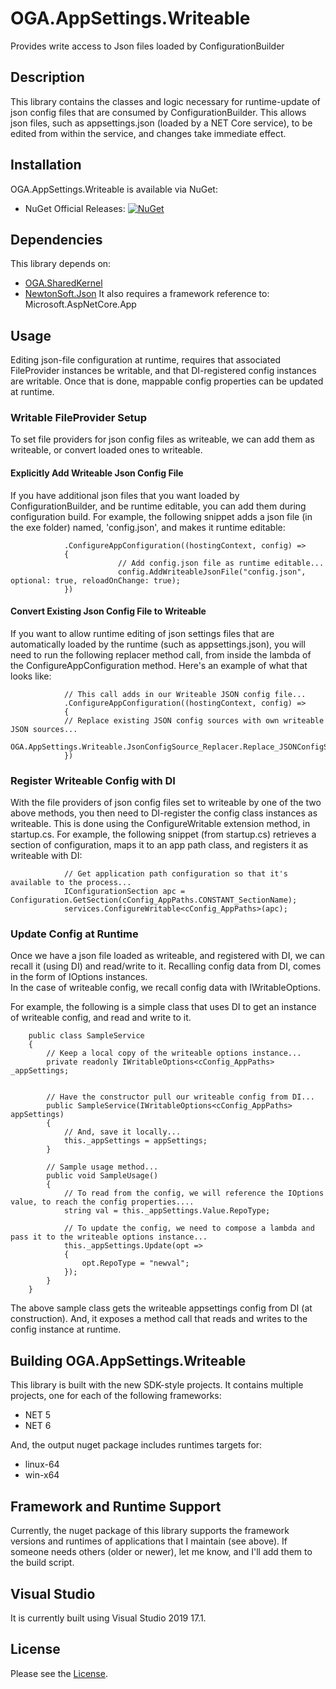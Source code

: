 # OGA.AppSettings.Writeable
Provides write access to Json files loaded by ConfigurationBuilder

## Description
This library contains the classes and logic necessary for runtime-update of json config files that are consumed by ConfigurationBuilder.
This allows json files, such as appsettings.json (loaded by a NET Core service), to be edited from within the service, and changes take immediate effect.

## Installation
OGA.AppSettings.Writeable is available via NuGet:
* NuGet Official Releases: [![NuGet](https://img.shields.io/nuget/vpre/OGA.AppSettings.Writeable.svg?label=NuGet)](https://www.nuget.org/packages/OGA.AppSettings.Writeable)

## Dependencies
This library depends on:
* [OGA.SharedKernel](https://github.com/LeeWhite187/OGA.SharedKernel)
* [NewtonSoft.Json](https://github.com/JamesNK/Newtonsoft.Json)
It also requires a framework reference to: Microsoft.AspNetCore.App

## Usage
Editing json-file configuration at runtime, requires that associated FileProvider instances be writable, and that DI-registered config instances are writable.
Once that is done, mappable config properties can be updated at runtime.

### Writable FileProvider Setup
To set file providers for json config files as writeable, we can add them as writeable, or convert loaded ones to writeable.

#### Explicitly Add Writeable Json Config File
If you have additional json files that you want loaded by ConfigurationBuilder, and be runtime editable, you can add them during configuration build.
For example, the following snippet adds a json file (in the exe folder) named, 'config.json', and makes it runtime editable:
```
            .ConfigureAppConfiguration((hostingContext, config) =>
            {
                        // Add config.json file as runtime editable...
                        config.AddWriteableJsonFile("config.json", optional: true, reloadOnChange: true);
            })
```

#### Convert Existing Json Config File to Writeable
If you want to allow runtime editing of json settings files that are automatically loaded by the runtime (such as appsettings.json), you will need to run the following replacer method call, from inside the lambda of the ConfigureAppConfiguration method.
Here's an example of what that looks like:
```
            // This call adds in our Writeable JSON config file...
            .ConfigureAppConfiguration((hostingContext, config) =>
            {
            // Replace existing JSON config sources with own writeable JSON sources...
            OGA.AppSettings.Writeable.JsonConfigSource_Replacer.Replace_JSONConfigSources_with_Writeable_Sources(config);
            })
```

### Register Writeable Config with DI
With the file providers of json config files set to writeable by one of the two above methods, you then need to DI-register the config class instances as writeable.
This is done using the ConfigureWritable extension method, in startup.cs.
For example, the following snippet (from startup.cs) retrieves a section of configuration, maps it to an app path class, and registers it as writeable with DI:
```
            // Get application path configuration so that it's available to the process...
            IConfigurationSection apc = Configuration.GetSection(cConfig_AppPaths.CONSTANT_SectionName);
            services.ConfigureWritable<cConfig_AppPaths>(apc);
```

### Update Config at Runtime
Once we have a json file loaded as writeable, and registered with DI, we can recall it (using DI) and read/write to it.
Recalling config data from DI, comes in the form of IOptions instances.\
In the case of writeable config, we recall config data with IWritableOptions.

For example, the following is a simple class that uses DI to get an instance of writeable config, and read and write to it.
```
    public class SampleService
    {
        // Keep a local copy of the writeable options instance...
        private readonly IWritableOptions<cConfig_AppPaths> _appSettings;


        // Have the constructor pull our writeable config from DI...
        public SampleService(IWritableOptions<cConfig_AppPaths> appSettings)
        {
            // And, save it locally...
            this._appSettings = appSettings;
        }

        // Sample usage method...
        public void SampleUsage()
        {
            // To read from the config, we will reference the IOptions value, to reach the config properties....
            string val = this._appSettings.Value.RepoType;

            // To update the config, we need to compose a lambda and pass it to the writeable options instance...
            this._appSettings.Update(opt =>
            {
                opt.RepoType = "newval";
            });
        }
    }
```
The above sample class gets the writeable appsettings config from DI (at construction).
And, it exposes a method call that reads and writes to the config instance at runtime.

## Building OGA.AppSettings.Writeable
This library is built with the new SDK-style projects.
It contains multiple projects, one for each of the following frameworks:
* NET 5
* NET 6

And, the output nuget package includes runtimes targets for:
* linux-64
* win-x64

## Framework and Runtime Support
Currently, the nuget package of this library supports the framework versions and runtimes of applications that I maintain (see above).
If someone needs others (older or newer), let me know, and I'll add them to the build script.

## Visual Studio
It is currently built using Visual Studio 2019 17.1.

## License
Please see the [License](LICENSE).
